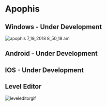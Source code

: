 # Apophis

## Windows - Under Development
![apophis 7_19_2018 8_50_18 am](https://user-images.githubusercontent.com/26044298/45260599-c88ff780-b3b9-11e8-859f-cf405a76c358.png)


## Android - Under Development

## IOS - Under Development

## Level Editor
![leveleditorgif](https://user-images.githubusercontent.com/26044298/48314226-707d9900-e594-11e8-8395-ff8a460c7b2e.gif)

